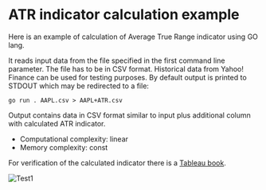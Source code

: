 # ATR indicator calculation example

Here is an example of calculation of Average True Range indicator using GO lang.

It reads input data from the file specified in the first command line parameter.
The file has to be in CSV format. Historical data from Yahoo! Finance can be
used for testing purposes. By default output is printed to STDOUT which may
be redirected to a file:

```
go run . AAPL.csv > AAPL+ATR.csv
```

Output contains data in CSV format similar to input plus additional column with
calculated ATR indicator.

 * Computational complexity: linear
 * Memory complexity: const

For verification of the calculated indicator there is a [Tableau book](https://public.tableau.com/app/profile/anthony.ananich/viz/ATR_16786094723270/Dashboard1).

![Test1](https://raw.githubusercontent.com/ananich/indicators/main/docs/Test1.png)

